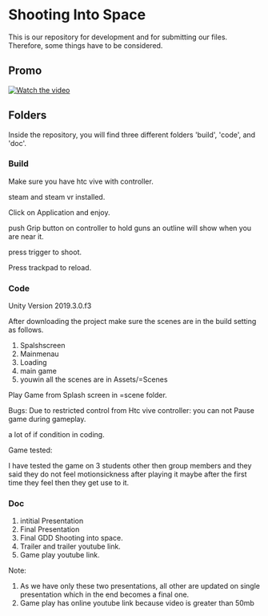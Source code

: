 # Shooting Into Space

This is our repository for development and for submitting our files. Therefore, some things have to be considered.
## Promo
[![Watch the video](https://www.google.com/search?q=youtube&sxsrf=APq-WBsCM8a5X5X6iblgSiXvER7mikhREA:1644254980797&source=lnms&tbm=isch&sa=X&ved=2ahUKEwjOlbOQj-71AhXlQ_EDHWY_DdAQ_AUoAnoECAIQBA&biw=1536&bih=746&dpr=1.25#imgrc=1t3pvucsJ6D-7M)](https://www.youtube.com/watch?v=yoYUU2O-0G8&ab_channel=SameerKazmi)

## Folders

Inside the repository, you will find three different folders 'build', 'code', and 'doc'.

### Build
Make sure you have htc vive with controller.

steam and steam vr installed.

Click on Application and enjoy.

push Grip button on controller to hold guns an outline will show when you are near it.

press trigger to shoot.

Press trackpad to reload.


### Code
Unity Version 2019.3.0.f3

After downloading the project make sure the scenes are in the build setting as follows.
1. Spalshscreen
2. Mainmenau
3. Loading
4. main game
5. youwin
all the scenes are in Assets/=Scenes

Play Game from Splash screen in =scene folder.

Bugs:
Due to restricted control from Htc vive controller:
you can not Pause game during gameplay. 

a lot of if condition in coding.

Game tested:

I have tested the game on 3 students other then group members
and they said they do not feel motionsickness after playing it maybe after the first time
they feel then they get use to it.
### Doc
1. intitial Presentation 
2. Final Presentation
3. Final GDD Shooting into space.
4. Trailer and trailer youtube link.
5. Game play youtube link.

Note: 
1. As we have only these two presentations, all other are updated on single presentation which in the end becomes a final one.
2. Game play has online youtube link because video is greater than 50mb 
